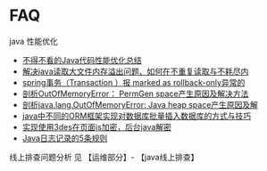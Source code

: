FAQ
===

java 性能优化

- [不得不看的Java代码性能优化总结](https://www.kancloud.cn/digest/javabug/138399)
- [解决java读取大文件内存溢出问题、如何在不重复读取与不耗尽内](https://www.kancloud.cn/digest/javabug/138398)
- [spring事务（Transaction ）报 marked as rollback-only异常的](https://www.kancloud.cn/digest/javabug/138392)
- [剖析OutOfMemoryError： PermGen space产生原因及解决方法](https://www.kancloud.cn/digest/javabug/138395)
- [剖析java.lang.OutOfMemoryError: Java heap space产生原因及解](https://www.kancloud.cn/digest/javabug/138396)
- [java中不同的ORM框架实现对数据库批量插入数据库的方式与技巧](https://www.kancloud.cn/digest/javabug/138397)
- [实现使用3des在页面js加密，后台java解密](https://www.kancloud.cn/digest/javabug/138400)
- [Java日志记录的5条规则](https://www.kancloud.cn/digest/javabug/138401)

线上排查问题分析
见 【运维部分】- 【java线上排查】